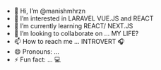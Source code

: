 - 👋 Hi, I’m @manishmhrzn
- 👀 I’m interested in LARAVEL VUE.JS and REACT
- 🌱 I’m currently learning REACT/ NEXT.JS
- 💞️ I’m looking to collaborate on ... MY LIFE?
- 📫 How to reach me ... INTROVERT 🎧
- 😄 Pronouns: ... 
- ⚡ Fun fact: ... 💻 

<!---
manishmhrzn/manishmhrzn is a ✨ special ✨ repository because its `README.md` (this file) appears on your GitHub profile.
You can click the Preview link to take a look at your changes.
--->
